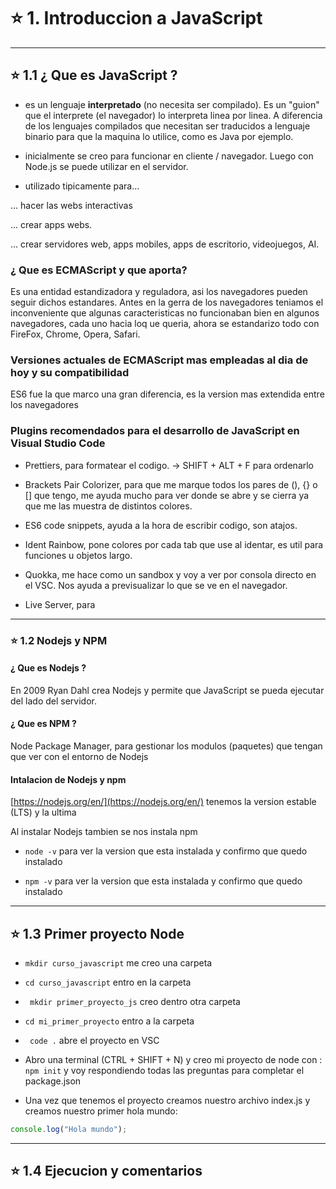 # :star: 1. Introduccion a JavaScript

---

## :star: 1.1 ¿ Que es JavaScript ?

- es un lenguaje **interpretado** (no necesita ser compilado). Es un "guion" que el interprete (el navegador) lo interpreta linea por linea. A diferencia de los lenguajes compilados que necesitan ser traducidos a lenguaje binario para que la maquina lo utilice, como es Java por ejemplo.

- inicialmente se creo para funcionar en cliente / navegador. Luego con Node.js se puede utilizar en el servidor.

- utilizado tipicamente para...

... hacer las webs interactivas

... crear apps webs.

... crear servidores web, apps mobiles, apps de escritorio, videojuegos, AI.

### ¿ Que es ECMAScript y que aporta?

Es una entidad estandizadora y reguladora, asi los navegadores pueden seguir dichos estandares. Antes en la gerra de los navegadores teniamos el inconveniente que algunas caracteristicas no funcionaban bien en algunos navegadores, cada uno hacia loq ue queria, ahora se estandarizo todo con FireFox, Chrome, Opera, Safari.

### Versiones actuales de ECMAScript mas empleadas al dia de hoy y su compatibilidad

ES6 fue la que marco una gran diferencia, es la version mas extendida entre los navegadores

### Plugins recomendados para el desarrollo de JavaScript en Visual Studio Code

- Prettiers, para formatear el codigo. -> SHIFT + ALT + F para ordenarlo

- Brackets  Pair Colorizer, para que me marque todos los pares de (), {} o [] que tengo, me ayuda mucho para ver donde se abre y se cierra ya que me las muestra de distintos colores.

- ES6 code snippets, ayuda a la hora de escribir codigo, son atajos.

- Ident Rainbow, pone colores por cada tab que use al identar, es util para funciones u objetos largo.

- Quokka, me hace como un sandbox y voy a ver por consola directo en el VSC. Nos ayuda a previsualizar lo que se ve en el navegador.

- Live Server, para
 
---

### :star: 1.2 Nodejs y NPM

#### ¿ Que es Nodejs ?

En 2009 Ryan Dahl crea Nodejs y permite que JavaScript se pueda ejecutar del lado del servidor.

#### ¿ Que es NPM ?

Node Package Manager, para gestionar los modulos (paquetes) que tengan que ver con el entorno de Nodejs

#### Intalacion de Nodejs y npm

[https://nodejs.org/en/](https://nodejs.org/en/) tenemos la version estable (LTS) y la ultima

Al instalar Nodejs tambien se nos instala npm

- ```node -v``` para ver la version que esta instalada y confirmo que quedo instalado

- ```npm -v``` para ver la version que esta instalada y confirmo que quedo instalado

---

## :star: 1.3 Primer proyecto Node 

- ```mkdir curso_javascript``` me creo una carpeta

- ```cd curso_javascript``` entro en la carpeta

- ``` mkdir primer_proyecto_js``` creo dentro otra carpeta

- ```cd mi_primer_proyecto``` entro a la carpeta

- ``` code .``` abre el proyecto en VSC

- Abro una terminal (CTRL + SHIFT + N) y creo mi proyecto de node con : ```npm init``` y voy respondiendo todas las preguntas para completar el package.json

- Una vez que tenemos el proyecto creamos nuestro archivo index.js y creamos nuestro primer hola mundo:

```Javascript
console.log("Hola mundo");
```

---

## :star: 1.4 Ejecucion y comentarios


